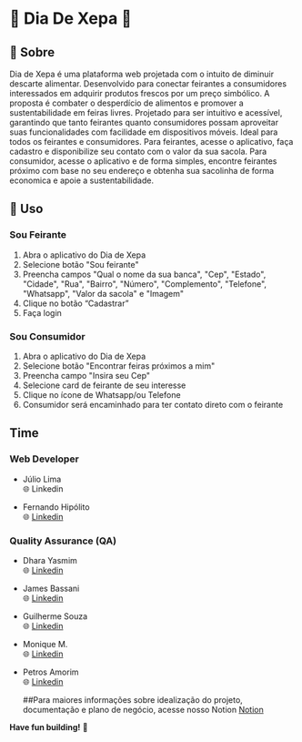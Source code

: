 # :seedling: Dia De Xepa :grapes:

## :banana: Sobre
Dia de Xepa é uma plataforma web projetada com o intuito de diminuir descarte alimentar. Desenvolvido para conectar feirantes a consumidores interessados em adquirir produtos frescos por um preço simbólico. A proposta é combater o desperdício de alimentos e promover a sustentabilidade em feiras livres. Projetado para ser intuitivo e acessível, garantindo que tanto feirantes quanto consumidores possam aproveitar suas funcionalidades com facilidade em dispositivos móveis. Ideal para todos os feirantes e consumidores. Para feirantes, acesse o aplicativo, faça cadastro e disponibilize seu contato com o valor da sua sacola. Para consumidor, acesse o aplicativo e de forma simples, encontre feirantes próximo com base no seu endereço e obtenha sua sacolinha de forma economica e apoie a sustentabilidade. 


<!--
## Experimente

![Firefox_Screenshot_2024-01-19T14-00-50 888Z](https://github.com/Hackathon-Luck-or-Misfortune/.github/assets/79286388/581db4c3-416d-4aae-9f5b-9f273da27670)

**ou**

**link:** https://probasorte.vercel.app
-->

## :strawberry: Uso
### Sou Feirante
1. Abra o aplicativo do Dia de Xepa
2. Selecione botão "Sou feirante"
3. Preencha campos "Qual o nome da sua banca", "Cep", "Estado", "Cidade", "Rua", "Bairro", "Número", "Complemento", "Telefone", "Whatsapp", "Valor da sacola" e "Imagem"
4. Clique no botão “Cadastrar”
5. Faça login

<!--
  <p align=center>
    <image width="150" heigth="70" src='https://github.com/Hackaton-4/Assets_dia_xepa/blob/master/tela_inicial.png'>
    <image width="145" heigth="70" src='https://github.com/Hackaton-4/Assets_dia_xepa/blob/master/cadastro_ferirante1.png'>
    <image width="150" heigth="70" src='https://github.com/Hackaton-4/Assets_dia_xepa/blob/master/cadastro_ferirante2.png'>
    <image width="150" heigth="70" src='https://github.com/Hackaton-4/Assets_dia_xepa/blob/master/tela_login.png'>
  </p>
  -->

### Sou Consumidor
1. Abra o aplicativo do Dia de Xepa
2. Selecione botão "Encontrar feiras próximos a mim"
3. Preencha campo "Insira seu Cep"
4. Selecione card de feirante de seu interesse
5. Clique no ícone de Whatsapp/ou Telefone
6. Consumidor será encaminhado para ter contato direto com o feirante
<!--
   <p align=center>
    <image width="150" heigth="70" src='https://github.com/Hackaton-4/Assets_dia_xepa/blob/master/tela_inicial.png'>
    <image width="148" heigth="70" src='https://github.com/Hackaton-4/Assets_dia_xepa/blob/master/insira_cep.png'>
  </p>
   -->
## Time

### Web Developer
 
- Júlio Lima  <br> 
:globe_with_meridians:  Linkedin

- Fernando Hipólito <br> 
:globe_with_meridians: [Linkedin ](https://www.linkedin.com/in/fernando-hip%C3%B3lito/)
  


### Quality Assurance (QA)

- Dhara Yasmim <br>
:globe_with_meridians: [Linkedin](https://www.linkedin.com/in/dharayasmim/)


- James Bassani <br> 
  :globe_with_meridians: [Linkedin](https://www.linkedin.com/in/jheimys/) 


- Guilherme Souza <br> 
 :globe_with_meridians: [Linkedin](https://www.linkedin.com/in/guilherme-souza-5571b425a/)

- Monique M.  <br> 
 :globe_with_meridians: [Linkedin](https://www.linkedin.com/in/m0n1q) 

- Petros Amorim <br> 
  :globe_with_meridians: [Linkedin](https://www.linkedin.com/in/petros-amorim-1479bb2ba)

  
  ##Para maiores informações sobre idealização do projeto, documentação e plano de negócio, acesse nosso Notion
[Notion](https://www.notion.so/Entreg-veis-Time-01-Dia-de-Xepa-6459377443344abfa78b8b01d558be55)

**Have fun building!** 🚀
